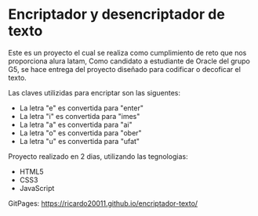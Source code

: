 # Encriptador y desencriptador de texto


Este es un proyecto el cual se realiza como cumplimiento de reto que nos proporciona alura latam, Como candidato a estudiante de Oracle del grupo G5,
se hace entrega del proyecto diseñado para codificar o decoficar el texto.

Las claves utilizidas para encriptar son las siguentes:

- La letra "e" es convertida para "enter"
- La letra "i" es convertida para "imes"
- La letra "a" es convertida para "ai"
- La letra "o" es convertida para "ober"
- La letra "u" es convertida para "ufat"

Proyecto realizado en 2 dias, utilizando las tegnologias:

- HTML5
- CSS3
- JavaScript


GitPages:
https://ricardo20011.github.io/encriptador-texto/
